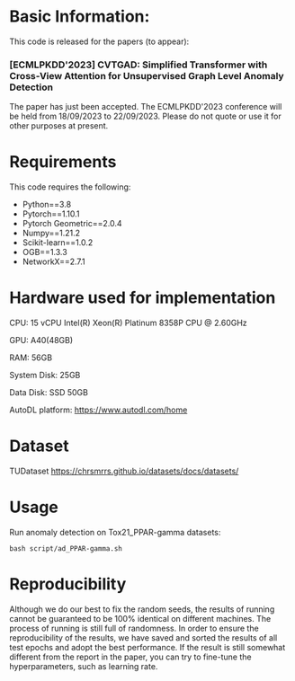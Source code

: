 # Basic Information:
This code is released for the papers (to appear):

### [ECMLPKDD'2023] CVTGAD: Simplified Transformer with Cross-View Attention for Unsupervised Graph Level Anomaly Detection

The paper has just been accepted. The ECMLPKDD'2023 conference will be held from 18/09/2023 to 22/09/2023. Please do not quote or use it for other purposes at present.

# Requirements
This code requires the following:

- Python==3.8
- Pytorch==1.10.1
- Pytorch Geometric==2.0.4
- Numpy==1.21.2
- Scikit-learn==1.0.2
- OGB==1.3.3
- NetworkX==2.7.1

# Hardware used for implementation
CPU: 15 vCPU Intel(R) Xeon(R) Platinum 8358P CPU @ 2.60GHz

GPU: A40(48GB)

RAM: 56GB

System Disk: 25GB

Data Disk: SSD 50GB

AutoDL platform: https://www.autodl.com/home

# Dataset
TUDataset
https://chrsmrrs.github.io/datasets/docs/datasets/

# Usage
Run anomaly detection on Tox21_PPAR-gamma datasets:
```
bash script/ad_PPAR-gamma.sh
```

# Reproducibility
Although we do our best to fix the random seeds, the results of running cannot be guaranteed to be 100% identical on different machines. The process of running is still full of randomness.
In order to ensure the reproducibility of the results, we have saved and sorted the results of all test epochs and adopt the best performance. If the result is still somewhat different from the report in the paper, you can try to fine-tune the hyperparameters, such as learning rate.


